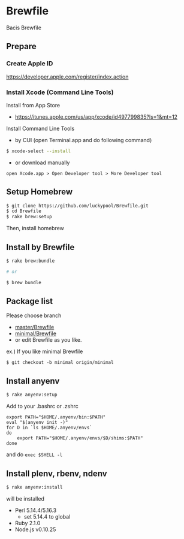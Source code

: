 Brewfile
========

Bacis Brewfile

## Prepare

### Create Apple ID

https://developer.apple.com/register/index.action

### Install Xcode (Command Line Tools)

Install from App Store

- https://itunes.apple.com/us/app/xcode/id497799835?ls=1&mt=12

Install Command Line Tools

- by CUI (open Terminal.app and do following command)

```bash
$ xcode-select --install
```

- or download manually

```
open Xcode.app > Open Developer tool > More Developer tool
```

## Setup Homebrew

```bash
$ git clone https://github.com/luckypool/Brewfile.git
$ cd Brewfile
$ rake brew:setup
```

Then, install homebrew

## Install by Brewfile

```bash
$ rake brew:bundle

# or

$ brew bundle
```

## Package list

Please choose branch

- [master/Brewfile](https://github.com/luckypool/Brewfile/blob/master/Brewfile)
- [minimal/Brewfile](https://github.com/luckypool/Brewfile/blob/minimal/Brewfile)
- or edit Brewfile as you like.

ex.) If you like minimal Brewfile

```
$ git checkout -b minimal origin/minimal
```

## Install anyenv

```bash
$ rake anyenv:setup
```

Add to your .bashrc or .zshrc

```
export PATH="$HOME/.anyenv/bin:$PATH"
eval "$(anyenv init -)"
for D in `ls $HOME/.anyenv/envs`
do
    export PATH="$HOME/.anyenv/envs/$D/shims:$PATH"
done
```

and do `exec $SHELL -l`

## Install plenv, rbenv, ndenv

```bash
$ rake anyenv:install
```

will be installed 

- Perl 5.14.4/5.16.3
  - set 5.14.4 to global
- Ruby 2.1.0
- Node.js v0.10.25

